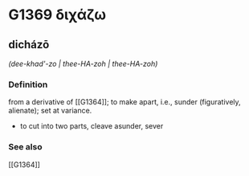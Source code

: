 # G1369 διχάζω

## dicházō

_(dee-khad'-zo | thee-HA-zoh | thee-HA-zoh)_

### Definition

from a derivative of [[G1364]]; to make apart, i.e., sunder (figuratively, alienate); set at variance.

- to cut into two parts, cleave asunder, sever

### See also

[[G1364]]


